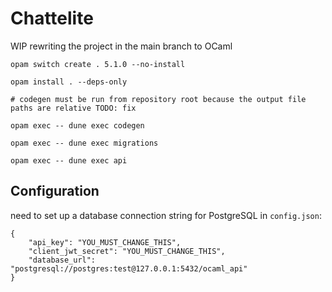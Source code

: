 # Chattelite

WIP rewriting the project in the main branch to OCaml

```
opam switch create . 5.1.0 --no-install

opam install . --deps-only

# codegen must be run from repository root because the output file paths are relative TODO: fix

opam exec -- dune exec codegen

opam exec -- dune exec migrations

opam exec -- dune exec api
```

## Configuration

need to set up a database connection string for PostgreSQL in `config.json`:

```
{
    "api_key": "YOU_MUST_CHANGE_THIS",
    "client_jwt_secret": "YOU_MUST_CHANGE_THIS",
    "database_url": "postgresql://postgres:test@127.0.0.1:5432/ocaml_api"
}
```
